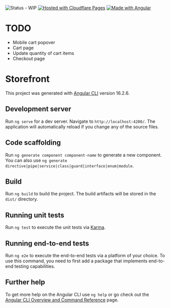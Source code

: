 ![Status - WIP](https://img.shields.io/badge/Status-WIP-yellow) 
[![Hosted with Cloudflare Pages](https://img.shields.io/badge/Hosted_with-Cloudflare_Pages-orange?logo=cloudflare&logoColor=white)](https://pages.cloudflare.com/ "Go to Cloudflare Pages homepage")
[![Made with Angular](https://img.shields.io/badge/Angular-red?logo=angular&logoColor=white)](https://angular.io/ "Go to Angular homepage")

# TODO

* Mobile cart popover
* Cart page
* Update quantity of cart items
* Checkout page

# Storefront

This project was generated with [Angular CLI](https://github.com/angular/angular-cli) version 16.2.6.

## Development server

Run `ng serve` for a dev server. Navigate to `http://localhost:4200/`. The application will automatically reload if you change any of the source files.

## Code scaffolding

Run `ng generate component component-name` to generate a new component. You can also use `ng generate directive|pipe|service|class|guard|interface|enum|module`.

## Build

Run `ng build` to build the project. The build artifacts will be stored in the `dist/` directory.

## Running unit tests

Run `ng test` to execute the unit tests via [Karma](https://karma-runner.github.io).

## Running end-to-end tests

Run `ng e2e` to execute the end-to-end tests via a platform of your choice. To use this command, you need to first add a package that implements end-to-end testing capabilities.

## Further help

To get more help on the Angular CLI use `ng help` or go check out the [Angular CLI Overview and Command Reference](https://angular.io/cli) page.
